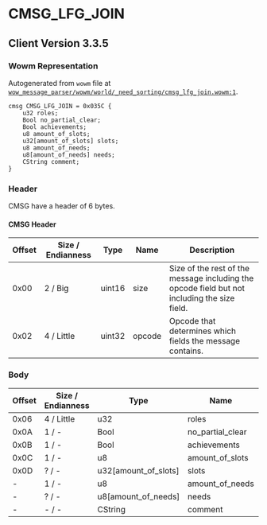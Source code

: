 # CMSG_LFG_JOIN

## Client Version 3.3.5

### Wowm Representation

Autogenerated from `wowm` file at [`wow_message_parser/wowm/world/_need_sorting/cmsg_lfg_join.wowm:1`](https://github.com/gtker/wow_messages/tree/main/wow_message_parser/wowm/world/_need_sorting/cmsg_lfg_join.wowm#L1).
```rust,ignore
cmsg CMSG_LFG_JOIN = 0x035C {
    u32 roles;
    Bool no_partial_clear;
    Bool achievements;
    u8 amount_of_slots;
    u32[amount_of_slots] slots;
    u8 amount_of_needs;
    u8[amount_of_needs] needs;
    CString comment;
}
```
### Header

CMSG have a header of 6 bytes.

#### CMSG Header

| Offset | Size / Endianness | Type   | Name   | Description |
| ------ | ----------------- | ------ | ------ | ----------- |
| 0x00   | 2 / Big           | uint16 | size   | Size of the rest of the message including the opcode field but not including the size field.|
| 0x02   | 4 / Little        | uint32 | opcode | Opcode that determines which fields the message contains.|

### Body

| Offset | Size / Endianness | Type | Name | Description | Comment |
| ------ | ----------------- | ---- | ---- | ----------- | ------- |
| 0x06 | 4 / Little | u32 | roles |  |  |
| 0x0A | 1 / - | Bool | no_partial_clear |  |  |
| 0x0B | 1 / - | Bool | achievements |  |  |
| 0x0C | 1 / - | u8 | amount_of_slots |  |  |
| 0x0D | ? / - | u32[amount_of_slots] | slots |  |  |
| - | 1 / - | u8 | amount_of_needs |  |  |
| - | ? / - | u8[amount_of_needs] | needs |  |  |
| - | - / - | CString | comment |  |  |

